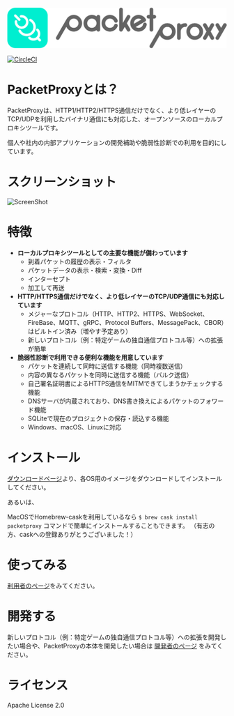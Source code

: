 ![PacketProxy](./assets/images/packetproxy.png)

[![CircleCI](https://circleci.com/gh/DeNA/PacketProxy/tree/master.svg?style=svg)](https://circleci.com/gh/DeNA/PacketProxy/tree/master)

# PacketProxyとは？

PacketProxyは、HTTP1/HTTP2/HTTPS通信だけでなく、より低レイヤーのTCP/UDPを利用したバイナリ通信にも対応した、オープンソースのローカルプロキシツールです。
  
個人や社内の内部アプリケーションの開発補助や脆弱性診断での利用を目的にしています。
 
# スクリーンショット

![ScreenShot](./assets/images/screenshot.gif)
 
# 特徴

- **ローカルプロキシツールとしての主要な機能が備わっています**
  - 到着パケットの履歴の表示・フィルタ
  - パケットデータの表示・検索・変換・Diff
  - インターセプト
  - 加工して再送
- **HTTP/HTTPS通信だけでなく、より低レイヤーのTCP/UDP通信にも対応しています**
  - メジャーなプロトコル（HTTP、HTTP2、HTTPS、WebSocket、FireBase、MQTT、gRPC、Protocol Buffers、MessagePack、CBOR）はビルトイン済み（増やす予定あり）
  - 新しいプロトコル（例：特定ゲームの独自通信プロトコル等）への拡張が簡単
- **脆弱性診断で利用できる便利な機能を用意しています**
  - パケットを連続して同時に送信する機能（同時複数送信）
  - 内容の異なるパケットを同時に送信する機能（バルク送信）
  - 自己署名証明書によるHTTPS通信をMITMできてしまうかチェックする機能
  - DNSサーバが内蔵されており、DNS書き換えによるパケットのフォワード機能
  - SQLiteで現在のプロジェクトの保存・読込する機能
  - Windows、macOS、Linuxに対応

# インストール
  
[ダウンロードページ](https://github.com/DeNA/PacketProxy/releases)より、各OS用のイメージをダウンロードしてインストールしてください。

あるいは、

MacOSでHomebrew-caskを利用しているなら `$ brew cask install packetproxy` コマンドで簡単にインストールすることもできます。
（有志の方、caskへの登録ありがとうございました！）

# 使ってみる

[利用者のページ](https://github.com/DeNA/PacketProxy/wiki/%E4%BD%BF%E3%81%A3%E3%81%A6%E3%81%BF%E3%82%8B)をみてください。
 
# 開発する

新しいプロトコル（例：特定ゲームの独自通信プロトコル等）への拡張を開発したい場合や、PacketProxyの本体を開発したい場合は
[開発者のページ](https://github.com/DeNA/PacketProxy/wiki/%E9%96%8B%E7%99%BA%E3%81%99%E3%82%8B)
をみてください。
 
# ライセンス

Apache License 2.0

